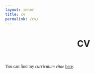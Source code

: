 ```yaml
---
layout: inner
title: cv
permalink: /cv/
---
```


# <center> CV </center>

<head>
<link rel="shortcut icon" type="image/png" href="/favicon.png">
</head>

<p>&nbsp;
</p>

<p style="font-size:14px;font-family: Times New Roman">
You can find my <i>curriculum vitae</i> <a href="https://drive.google.com/file/d/1YCHajVa2H_Srx2DMKxyvM1FThWdP848C/view?usp=sharing"><u>here</u></a>.
  </p>
